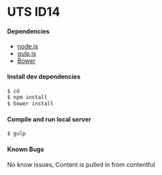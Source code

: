 # UTS ID14

#### Dependencies

* [node.js](http://nodejs.org/)
* [gulp.js](http://gulpjs.com/)
* [Bower](http://bower.io/)


#### Install dev dependencies

```sh
$ cd 
$ npm install
$ bower install
```

#### Compile and run local server

```sh
$ gulp
```

#### Known Bugs

No know issues, Content is pulled in from contentful
